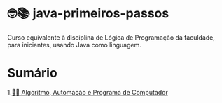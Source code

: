 # 🤓📚 java-primeiros-passos

Curso equivalente à disciplina de Lógica de Programação da faculdade, para iniciantes, usando Java como linguagem.

# Sumário

1.[🤖🦾 Algoritmo, Automação e Programa de Computador]()
